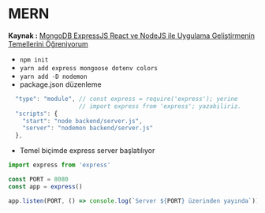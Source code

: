 # MERN

**Kaynak :** [MongoDB ExpressJS React ve NodeJS ile Uygulama Geliştirmenin Temellerini Öğreniyorum](https://www.udemy.com/course/mern-stack-ile-uygulama-gelistirme-kursu-2022/)

- `npm init`
- `yarn add express mongoose dotenv colors`
- `yarn add -D nodemon`
- package.json düzenleme

```js script
  "type": "module", // const express = require('express'); yerine
                    // import express from 'express'; yazabiliriz.
  "scripts": {
    "start": "node backend/server.js",
    "server": "nodemon backend/server.js"
  },
```

- Temel biçimde express server başlatılıyor

```js script
import express from 'express'

const PORT = 8080
const app = express()

app.listen(PORT, () => console.log(`Server ${PORT} üzerinden yayında`))
```

